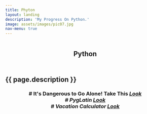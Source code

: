 ```yaml
---
title: Phyton
layout: landing
description: 'My Progress On Python.'
image: assets/images/pic07.jpg
nav-menu: true
---
```


<section id="banner" class="style2">
  <div class="inner">
  <span class="image">
  <img src="{{ site.baseurl }}/%7B%7B%20page.image%20%7D%7D" alt="">
</span>
  <header class="major">

<h1> Python </h1>

</header>
  <div class="content">

<h2> {{ page.description }} </h2>

</div>
</div>
</section>

<div id="main">
  <section id="one">
  <div class="inner"><header class="major">

<h3> 
# It's Dangerous to Go Alone! Take This <em><a href="/python/2017/02/11/It's_Dangerous_to_Go_Alone!_Take_This.html">Look</a> 
<br />
# PygLatin <em><a href="/python/2017-02-14-PygLatin.html">Look</a>
<br />
# Vacation Calculator <em><a href="/python/2017/02/11/Vacation_Calculator.html">Look</a>








